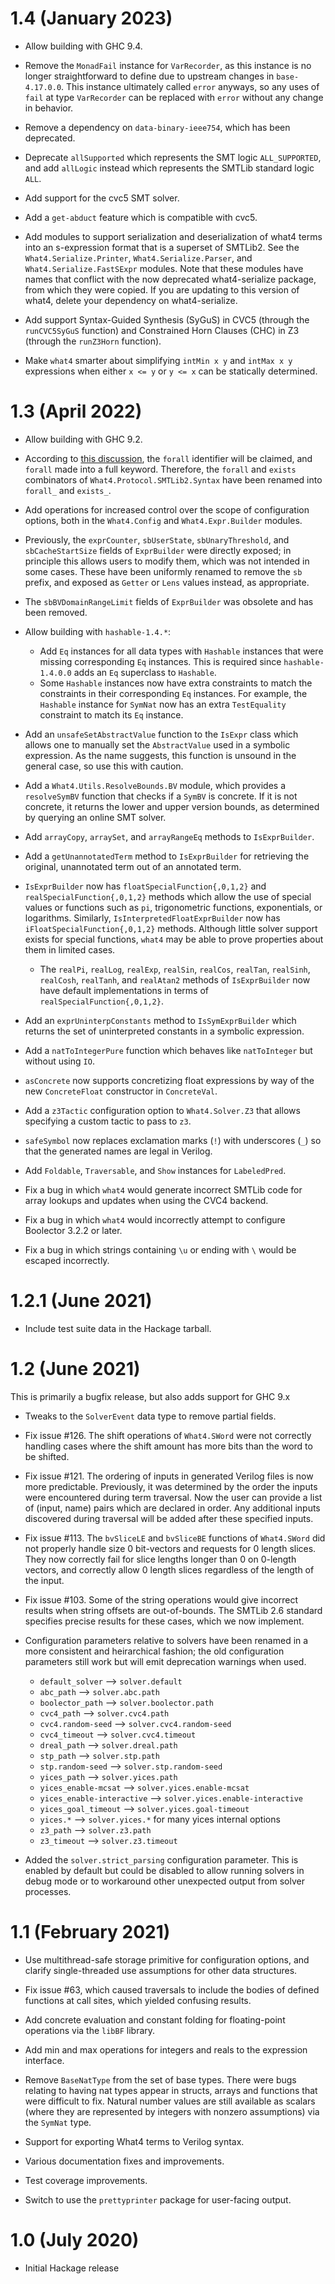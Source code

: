 # 1.4 (January 2023)

* Allow building with GHC 9.4.

* Remove the `MonadFail` instance for `VarRecorder`, as this instance is no
  longer straightforward to define due to upstream changes in `base-4.17.0.0`.
  This instance ultimately called `error` anyways, so any uses of `fail` at type
  `VarRecorder` can be replaced with `error` without any change in behavior.

* Remove a dependency on `data-binary-ieee754`, which has been deprecated.

* Deprecate `allSupported` which represents the SMT logic `ALL_SUPPORTED`,
  and add `allLogic` instead which represents the SMTLib standard logic `ALL`.

* Add support for the cvc5 SMT solver.

* Add a `get-abduct` feature which is compatible with cvc5.

* Add modules to support serialization and deserialization of what4 terms into
  an s-expression format that is a superset of SMTLib2. See the
  `What4.Serialize.Printer`, `What4.Serialize.Parser`, and
  `What4.Serialize.FastSExpr` modules. Note that these modules have names that
  conflict with the now deprecated what4-serialize package, from which they were
  copied. If you are updating to this version of what4, delete your dependency
  on what4-serialize.

* Add support Syntax-Guided Synthesis (SyGuS) in CVC5 (through the
  `runCVC5SyGuS` function) and Constrained Horn Clauses (CHC) in Z3 (through the
  `runZ3Horn` function).

* Make `what4` smarter about simplifying `intMin x y` and `intMax x y`
  expressions when either `x <= y` or `y <= x` can be statically determined.

# 1.3 (April 2022)

* Allow building with GHC 9.2.

* According to
  [this discussion](https://github.com/ghc-proposals/ghc-proposals/discussions/440),
  the `forall` identifier will be claimed, and `forall` made into a
  full keyword. Therefore, the `forall` and `exists` combinators of
  `What4.Protocol.SMTLib2.Syntax` have been
  renamed into `forall_` and `exists_`.

* Add operations for increased control over the scope of
  configuration options, both in the `What4.Config` and
  `What4.Expr.Builder` modules.

* Previously, the `exprCounter`, `sbUserState`, `sbUnaryThreshold`, and
  `sbCacheStartSize` fields of `ExprBuilder` were directly exposed; in
  principle this allows users to modify them, which was not intended
  in some cases.  These have been uniformly renamed to remove the `sb`
  prefix, and exposed as `Getter` or `Lens` values instead, as
  appropriate.

* The `sbBVDomainRangeLimit` fields of `ExprBuilder` was obsolete and
  has been removed.

* Allow building with `hashable-1.4.*`:
  * Add `Eq` instances for all data types with `Hashable` instances that
    were missing corresponding `Eq` instances. This is required since
    `hashable-1.4.0.0` adds an `Eq` superclass to `Hashable`.
  * Some `Hashable` instances now have extra constraints to match the
    constraints in their corresponding `Eq` instances. For example,
    the `Hashable` instance for `SymNat` now has an extra `TestEquality`
    constraint to match its `Eq` instance.

* Add an `unsafeSetAbstractValue` function to the `IsExpr` class which allows
  one to manually set the `AbstractValue` used in a symbolic expression.
  As the name suggests, this function is unsound in the general case, so use
  this with caution.

* Add a `What4.Utils.ResolveBounds.BV` module, which provides a `resolveSymBV`
  function that checks if a `SymBV` is concrete. If it is not concrete, it
  returns the lower and upper version bounds, as determined by querying an
  online SMT solver.

* Add `arrayCopy`, `arraySet`, and `arrayRangeEq` methods to `IsExprBuilder`.

* Add a `getUnannotatedTerm` method to `IsExprBuilder` for retrieving the
  original, unannotated term out of an annotated term.

* `IsExprBuilder` now has `floatSpecialFunction{,0,1,2}`
  and `realSpecialFunction{,0,1,2}` methods which allow the use of special
  values or functions such as `pi`, trigonometric functions, exponentials, or
  logarithms. Similarly, `IsInterpretedFloatExprBuilder` now has
  `iFloatSpecialFunction{,0,1,2}` methods. Although little solver support
  exists for special functions, `what4` may be able to prove properties about
  them in limited cases.
  * The `realPi`, `realLog`, `realExp`, `realSin`, `realCos`, `realTan`,
    `realSinh`, `realCosh`, `realTanh`, and `realAtan2` methods of
    `IsExprBuilder` now have default implementations in terms of
    `realSpecialFunction{,0,1,2}`.

* Add an `exprUninterpConstants` method to `IsSymExprBuilder` which returns the
  set of uninterpreted constants in a symbolic expression.

* Add a `natToIntegerPure` function which behaves like `natToInteger` but
  without using `IO`.

* `asConcrete` now supports concretizing float expressions by way of the new
  `ConcreteFloat` constructor in `ConcreteVal`.

* Add a `z3Tactic` configuration option to `What4.Solver.Z3` that allows
  specifying a custom tactic to pass to `z3`.

* `safeSymbol` now replaces exclamation marks (`!`) with underscores (`_`) so
  that the generated names are legal in Verilog.

* Add `Foldable`, `Traversable`, and `Show` instances for `LabeledPred`.

* Fix a bug in which `what4` would generate incorrect SMTLib code for array
  lookups and updates when using the CVC4 backend.

* Fix a bug in which `what4` would incorrectly attempt to configure Boolector
  3.2.2 or later.

* Fix a bug in which strings containing `\u` or ending with `\` would be
  escaped incorrectly.

# 1.2.1 (June 2021)

* Include test suite data in the Hackage tarball.

# 1.2 (June 2021)

This is primarily a bugfix release, but also adds support
for GHC 9.x

* Tweaks to the `SolverEvent` data type to remove partial
fields.

* Fix issue #126.  The shift operations of `What4.SWord` were
not correctly handling cases where the shift amount has more
bits than the word to be shifted.

* Fix issue #121. The ordering of inputs in generated Verilog files is
now more predictable. Previously, it was determined by the order the
inputs were encountered during term traversal. Now the user can provide
a list of (input, name) pairs which are declared in order. Any
additional inputs discovered during traversal will be added after these
specified inputs.

* Fix issue #113.  The `bvSliceLE` and `bvSliceBE` functions of
`What4.SWord` did not properly handle size 0 bit-vectors and
requests for 0 length slices.  They now correctly fail for slice
lengths longer than 0 on 0-length vectors, and correctly
allow 0 length slices regardless of the length of the input.

* Fix issue #103. Some of the string operations would give incorrect
results when string offsets are out-of-bounds.  The SMTLib 2.6 standard
specifies precise results for these cases, which we now implement.

* Configuration parameters relative to solvers have been renamed in a
  more consistent and heirarchical fashion; the old configuration
  parameters still work but will emit deprecation warnings when used.

  * `default_solver` --> `solver.default`
  * `abc_path` --> `solver.abc.path`
  * `boolector_path` --> `solver.boolector.path`
  * `cvc4_path` --> `solver.cvc4.path`
  * `cvc4.random-seed` --> `solver.cvc4.random-seed`
  * `cvc4_timeout` --> `solver.cvc4.timeout`
  * `dreal_path` --> `solver.dreal.path`
  * `stp_path` --> `solver.stp.path`
  * `stp.random-seed` --> `solver.stp.random-seed`
  * `yices_path` --> `solver.yices.path`
  * `yices_enable-mcsat` --> `solver.yices.enable-mcsat`
  * `yices_enable-interactive` --> `solver.yices.enable-interactive`
  * `yices_goal_timeout` --> `solver.yices.goal-timeout`
  * `yices.*` --> `solver.yices.*` for many yices internal options
  * `z3_path` --> `solver.z3.path`
  * `z3_timeout` --> `solver.z3.timeout`

* Added the `solver.strict_parsing` configuration parameter.  This is
  enabled by default but could be disabled to allow running solvers in
  debug mode or to workaround other unexpected output from solver
  processes.

# 1.1 (February 2021)

* Use multithread-safe storage primitive for configuration options,
  and clarify single-threaded use assumptions for other data structures.

* Fix issue #63, which caused traversals to include the bodies of
defined functions at call sites, which yielded confusing results.

* Add concrete evaluation and constant folding for floating-point
operations via the `libBF` library.

* Add min and max operations for integers and reals to the expression interface.

* Remove `BaseNatType` from the set of base types. There were bugs
  relating to having nat types appear in structs, arrays and
  functions that were difficult to fix. Natural number values are
  still available as scalars (where they are represented by integers with
  nonzero assumptions) via the `SymNat` type.

* Support for exporting What4 terms to Verilog syntax.

* Various documentation fixes and improvements.

* Test coverage improvements.

* Switch to use the `prettyprinter` package for user-facing output.

# 1.0 (July 2020)

* Initial Hackage release
